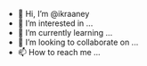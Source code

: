 - 👋 Hi, I’m @ikraaney
- 👀 I’m interested in ...
- 🌱 I’m currently learning ...
- 💞️ I’m looking to collaborate on ...
- 📫 How to reach me ...

<!---
ikraaney/ikraaney is a ✨ special ✨ repository because its `README.md` (this file) appears on your GitHub profile.
You can click the Preview link to take a look at your changes.
--->
